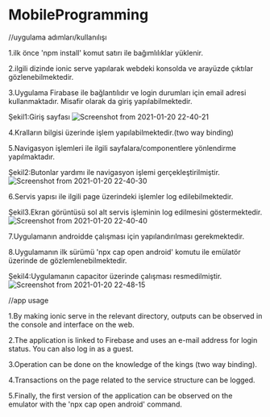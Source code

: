 # MobileProgramming

//uygulama adımları/kullanılışı

1.ilk önce 'npm install' komut satırı ile bağımlılıklar yüklenir.

2.ilgili dizinde ionic serve yapılarak webdeki konsolda ve arayüzde çıktılar gözlenebilmektedir.

3.Uygulama Firabase ile bağlantılıdır ve login durumları için email adresi kullanmaktadır.
  Misafir olarak da giriş yapılabilmektedir.

Şekil1:Giriş sayfası
![Screenshot from 2021-01-20 22-40-21](https://user-images.githubusercontent.com/40118057/105227200-0dbfb900-5b72-11eb-9e3e-9ae07e177be2.png)

4.Kralların bilgisi üzerinde işlem yapılabilmektedir.(two way binding)
  
5.Navigasyon işlemleri ile ilgili sayfalara/componentlere yönlendirme yapılmaktadır.

Şekil2:Butonlar yardımı ile navigasyon işlemi gerçekleştirilmiştir.
![Screenshot from 2021-01-20 22-40-30](https://user-images.githubusercontent.com/40118057/105227272-25973d00-5b72-11eb-91d8-cd868937cf90.png)

6.Servis yapısı ile ilgili page üzerindeki işlemler log edilebilmektedir.

Şekil3.Ekran görüntüsü sol alt servis işleminin log edilmesini göstermektedir.
![Screenshot from 2021-01-20 22-40-40](https://user-images.githubusercontent.com/40118057/105227303-2f20a500-5b72-11eb-9a97-3c12a21e8eef.png)

7.Uygulamanın androidde çalışması için yapılandırılması gerekmektedir.

8.Uygulamanın ilk sürümü 'npx cap open android' komutu ile emülatör üzerinde de 
  gözlemlenebilmektedir.
  
Şekil4:Uygulamanın capacitor üzerinde çalışması resmedilmiştir.
![Screenshot from 2021-01-20 22-48-15](https://user-images.githubusercontent.com/40118057/105227318-33e55900-5b72-11eb-83e5-90adce123154.png)
  


//app usage

1.By making ionic serve in the relevant directory, outputs can be observed in the console 
  and interface on the web.

2.The application is linked to Firebase and uses an e-mail address for login status. 
  You can also log in as a guest.
  
3.Operation can be done on the knowledge of the kings (two way binding).

4.Transactions on the page related to the service structure can be logged.

5.Finally, the first version of the application can be observed on the emulator with 
  the 'npx cap open android' command.
